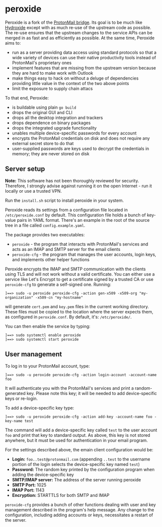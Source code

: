 
peroxide
========

Peroxide is a fork of the [ProtonMail bridge][1]. Its goal is to be much like
[Hydroxide][2] except with as much re-use of the upstream code as possible. The
re-use ensures that the upstream changes to the service APIs can be merged in as
fast and as efficiently as possible. At the same time, Peroxide aims to:

 * run as a server providing data access using standard protocols so that a wide
   variety of devices can use their native productivity tools instead of
   ProtonMail's proprietary ones
 * implement features that are missing from the upstream version because they
   are hard to make work with Outlook
 * make things easy to hack on without a deluge of dependencies providing little
   value in the context of the two above points
 * limit the exposure to supply chain attacs

To that end, Peroxide:

 * is buildable using plain `go build`
 * drops the original GUI and CLI
 * drops all the desktop integration and trackers
 * drops dependence on binary packages
 * drops the integrated upgrade functionality
 * unables multiple device-specific passwords for every account
 * encrypts the ProtonMail credentials on disk and does not require any external
   secret store to do that
 * user-supplied passwords are keys used to decrypt the credentials in memory; they
   are never stored on disk

Server setup
------------

**Note:** This software has not been thoroughly reviewed for security.
Therefore, I strongly advise against running it on the open Internet - run it
locally or use a trusted VPN.

Run the `install.sh` script to install peroxide in your system.

Peroxide reads its settings from a configuration file located in
`/etc/peroxide.conf` by default. This configuration file holds a bunch of
key-value pairs in YAML format. There's an example in the root of the source
tree in a file called `config.example.yaml`.

The package provides two executables:

 * `peroxide` - the program that interacts with ProtonMail's services and acts
   as an IMAP and SMTP server for the email clients
 * `peroxide-cfg` - the program that manages the user accounts, login keys, and
   implements other helper functions

Peroxide encrypts the IMAP and SMTP communication with the clients using TLS and
will not work without a valid certificate. You can either use a service like
Let's Encrypt to get a certificate signed by a trusted CA or use `peroxide-cfg`
to generate a self-signed one. Running:

    ]==> sudo -u peroxide peroxide-cfg -action gen-x509 -x509-org "my-organization" -x509-cn "my-hostname"

will generate `cert.pem` and `key.pem` files in the current working directory.
These files must be copied to the location where the server expects them, as
configured in `peroxide.conf`. By default, it's: `/etc/peroxide/`.

You can then enable the service by typing:

    ]==> sudo systemctl enable peroxide
    ]==> sudo systemctl start peroxide

User management
---------------

To log in to your ProtonMail account, type:

    ]==> sudo -u peroxide peroxide-cfg -action login-account -account-name foo

It will authenticate you with the ProtonMail's services and print a
random-generated key. Please note this key; it will be needed to add
device-specific keys or re-login.

To add a device-specific key type:

    ]==> sudo -u peroxide peroxide-cfg -action add-key -account-name foo -key-name test

The command will add a device-specific key called `test` to the user account
`foo` and print that key to standard output. As above, this key is not stored
anywhere, but it must be used for authentication in your email program.

For the settings described above, the emain client configuration would be:

 * **Login:** `foo..test@protonmail.com` (appending `..test` to the username
   portion of the login selects the device-specific key named `test`)
 * **Password:** The random key printed by the configuration program when adding
   the device-specific key
 * **SMTP/IMAP server:** The address of the server running peroxide
 * **SMTP Port:** 1025
 * **IMAP Port:** 1143
 * **Encryption:** STARTTLS for both SMTP and IMAP

`peroxide-cfg` provides a bunch of other functions dealing with user and key
management described in the program's help message. Any change to the
configuration, including adding accounts or keys, necessitates a restart of the
server.

[1]: https://github.com/ProtonMail/proton-bridge
[2]: https://github.com/emersion/hydroxide
